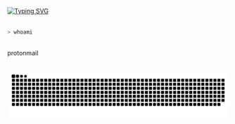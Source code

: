 <div> <a href="https://git.io/typing-svg"><img src="https://readme-typing-svg.demolab.com?font=SDGlitchDemo&size=48&duration=1500&pause=550&color=14FF04&background=000000&center=true&vCenter=true&width=900&height=256&lines=Hello+%F0%9F%91%8B;I'm+Twiki;+Software+Engineer+(DevOps);+And+Infosec+enthusiast" alt="Typing SVG" /></a>
</div>

<br>

<div>
  
```zsh
> whoami
```
</div>
<br>
<div align="center>

  
- 🔭 I’m currently on a journey to master **DevOps**

- 👨‍💻 I'm doing part time **Bug Hunting** 

- 🤝 I’m looking for help with **finding projects to contribute to!**

- 💬 Ask me about **genral software devolopment, web development, DevOps, and  Cyber Security**

- 📫 Reach me out at **[protonmail](mailto:twiki00@protonmail.com)**


</div>

<br>

<div >
  
<picture>
  <source media="(prefers-color-scheme: dark)" srcset="https://raw.githubusercontent.com/twiki2/twiki2/output/github-contribution-grid-snake-dark.svg">
  <source media="(prefers-color-scheme: light)" srcset="https://raw.githubusercontent.com/twiki2/twiki2/output/github-contribution-grid-snake.svg">
  <img alt="github contribution grid snake animation" src="https://raw.githubusercontent.com/twiki2/twiki2/output/github-contribution-grid-snake.svg">
</picture>

</div>
